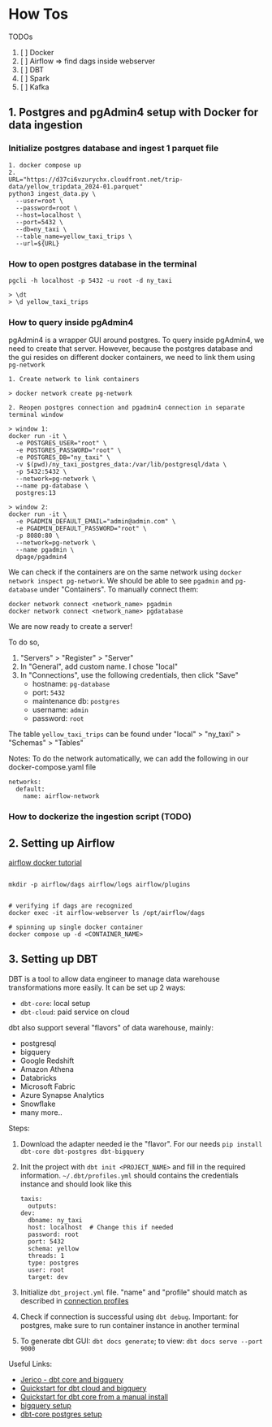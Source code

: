 # How Tos

TODOs
1. [ ] Docker
2. [ ] Airflow => find dags inside webserver
3. [ ] DBT
4. [ ] Spark
5. [ ] Kafka

## 1. Postgres and pgAdmin4 setup with Docker for data ingestion

### Initialize postgres database and ingest 1 parquet file

```{zsh}
1. docker compose up
2.
URL="https://d37ci6vzurychx.cloudfront.net/trip-data/yellow_tripdata_2024-01.parquet"
python3 ingest_data.py \
  --user=root \
  --password=root \
  --host=localhost \
  --port=5432 \
  --db=ny_taxi \
  --table_name=yellow_taxi_trips \
  --url=${URL}

```

### How to open postgres database in the terminal

```{zsh}
pgcli -h localhost -p 5432 -u root -d ny_taxi

> \dt
> \d yellow_taxi_trips

```

### How to query inside pgAdmin4

pgAdmin4 is a wrapper GUI around postgres. To query inside pgAdmin4, we need
to create that server. However, because the postgres database and the gui
resides on different docker containers, we need to link them using
`pg-network`


```{}
1. Create network to link containers

> docker network create pg-network

2. Reopen postgres connection and pgadmin4 connection in separate terminal window

> window 1:
docker run -it \
  -e POSTGRES_USER="root" \
  -e POSTGRES_PASSWORD="root" \
  -e POSTGRES_DB="ny_taxi" \
  -v $(pwd)/ny_taxi_postgres_data:/var/lib/postgresql/data \
  -p 5432:5432 \
  --network=pg-network \
  --name pg-database \
  postgres:13

> window 2:
docker run -it \
  -e PGADMIN_DEFAULT_EMAIL="admin@admin.com" \
  -e PGADMIN_DEFAULT_PASSWORD="root" \
  -p 8080:80 \
  --network=pg-network \
  --name pgadmin \
  dpage/pgadmin4

```

We can check if the containers are on the same network using
`docker network inspect pg-network`. We should be able to see `pgadmin` and
`pg-database` under "Containers". To manually connect them:

```{}
docker network connect <network_name> pgadmin
docker network connect <network_name> pgdatabase
```

We are now ready to create a server!

To do so,
1. "Servers" > "Register" > "Server"
2. In "General", add custom name. I chose "local"
3. In "Connections", use the following credentials, then click "Save"
    * hostname: `pg-database`
    * port: `5432`
    * maintenance db: `postgres`
    * username: `admin`
    * password: `root`

The table `yellow_taxi_trips` can be found under "local" > "ny_taxi" > "Schemas" > "Tables"

Notes:
To do the network automatically, we can add the following in
our docker-compose.yaml file

```{}
networks:
  default:
    name: airflow-network
```


### How to dockerize the ingestion script (TODO)


## 2. Setting up Airflow

[airflow docker tutorial](https://medium.com/@le.oasis/apache-airflow-docker-tutorial-2c8c152a074a)

```

mkdir -p airflow/dags airflow/logs airflow/plugins


# verifying if dags are recognized
docker exec -it airflow-webserver ls /opt/airflow/dags

# spinning up single docker container
docker compose up -d <CONTAINER_NAME>
```

## 3. Setting up DBT

DBT is a tool to allow data engineer to manage data warehouse 
transformations more easily. It can be set up 2 ways:
- `dbt-core`: local setup
- `dbt-cloud`: paid service on cloud

dbt also support several "flavors" of data warehouse, 
mainly:
- postgresql
- bigquery
- Google Redshift
- Amazon Athena
- Databricks
- Microsoft Fabric
- Azure Synapse Analytics
- Snowflake
- many more..

Steps:
1. Download the adapter needed ie the "flavor". For our needs `pip install dbt-core dbt-postgres dbt-bigquery`
2. Init the project with `dbt init <PROJECT_NAME>` and fill in the required information. `~/.dbt/profiles.yml` should contains the credentials instance and should look like this

    ```{/.dbt/profiles.yml}
    taxis:
      outputs:
	dev:
	  dbname: ny_taxi
	  host: localhost  # Change this if needed
	  password: root
	  port: 5432
	  schema: yellow
	  threads: 1
	  type: postgres
	  user: root
      target: dev
    ```

3. Initialize `dbt_project.yml` file. "name" and "profile"  should match as described in [connection profiles](https://docs.getdbt.com/docs/core/connect-data-platform/connection-profiles)
4. Check if connection is successful using `dbt debug`. Important: for postgres, make sure to run container instance in another terminal
5. To generate dbt GUI: `dbt docs generate`; to view: `dbt docs serve --port 9000`




Useful Links:
- [Jerico - dbt core and bigquery](https://blog.det.life/dbt-core-and-bigquery-a-complete-guide-to-automating-data-transformations-with-github-ci-cd-0b46121c66db)
- [Quickstart for dbt cloud and bigquery](https://docs.getdbt.com/guides/bigquery?step=1)
- [Quickstart for dbt core from a manual install](https://docs.getdbt.com/guides/manual-install?step=5)
- [bigquery setup](https://docs.getdbt.com/docs/core/connect-data-platform/bigquery-setup)
- [dbt-core postgres setup](https://medium.com/@jewelski/configure-my-dbt-core-side-project-using-my-local-postgres-database-f31c998ab6f3)

